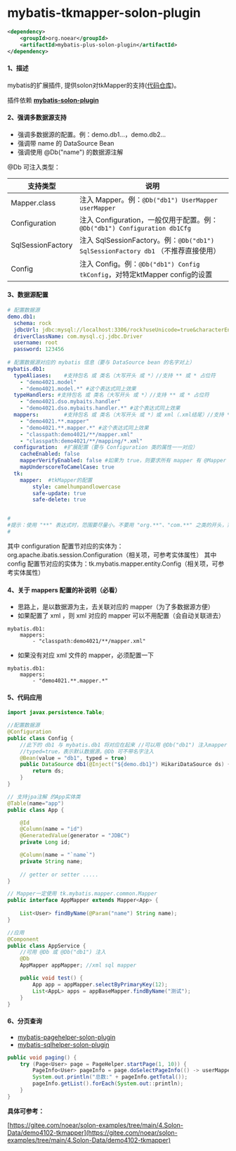 # mybatis-tkmapper-solon-plugin

```xml
<dependency>
    <groupId>org.noear</groupId>
    <artifactId>mybatis-plus-solon-plugin</artifactId>
</dependency>
```
#### 1、描述

mybatis的扩展插件, 提供solon对tkMapper的支持([代码仓库](https://github.com/abel533/Mapper))。

插件依赖 [**mybatis-solon-plugin**](/article/20)

#### 2、强调多数据源支持

* 强调多数据源的配置。例：demo.db1...，demo.db2...
* 强调带 name 的 DataSource Bean
* 强调使用 @Db("name") 的数据源注解

@Db 可注入类型：

| 支持类型              | 说明                                                                  | 
|-------------------|---------------------------------------------------------------------| 
| Mapper.class      | 注入 Mapper。例：`@Db("db1") UserMapper userMapper`                      | 
| Configuration     | 注入 Configuration，一般仅用于配置。例：`@Db("db1") Configuration db1Cfg`        | 
| SqlSessionFactory | 注入 SqlSessionFactory。例：`@Db("db1") SqlSessionFactory db1` （不推荐直接使用） | 
| Config            | 注入 Config。例：`@Db("db1") Config tkConfig`，对特定ktMapper config的设置      | 

#### 3、数据源配置

```yml
# 配置数据源
demo.db1:
  schema: rock
  jdbcUrl: jdbc:mysql://localhost:3306/rock?useUnicode=true&characterEncoding=utf8&autoReconnect=true&rewriteBatchedStatements=true
  driverClassName: com.mysql.cj.jdbc.Driver
  username: root
  password: 123456
  
# 配置数据源对应的 mybatis 信息（要与 DataSource bean 的名字对上）
mybatis.db1:
  typeAliases:    #支持包名 或 类名（大写开头 或 *）//支持 ** 或 * 占位符
    - "demo4021.model"
    - "demo4021.model.*" #这个表达式同上效果
  typeHandlers: #支持包名 或 类名（大写开头 或 *）//支持 ** 或 * 占位符
    - "demo4021.dso.mybaits.handler"
    - "demo4021.dso.mybaits.handler.*" #这个表达式同上效果
  mappers:        #支持包名 或 类名（大写开头 或 *）或 xml（.xml结尾）//支持 ** 或 * 占位符
    - "demo4021.**.mapper"
    - "demo4021.**.mapper.*" #这个表达式同上效果
    - "classpath:demo4021/**/mapper.xml"
    - "classpath:demo4021/**/mapping/*.xml"
  configuration:  #扩展配置（要与 Configuration 类的属性一一对应）
    cacheEnabled: false
    mapperVerifyEnabled: false #如果为 true，则要求所有 mapper 有 @Mapper 主解
    mapUnderscoreToCamelCase: true
  tk:
    mapper:  #tkMapper的配置
        style: camelhumpandlowercase
        safe-update: true
        safe-delete: true


#
#提示：使用 "**" 表达式时，范围要尽量小。不要用 "org.**"、"com.**" 之类的开头，范围太大了，会影响启动速度。
#
```

其中 configuration 配置节对应的实体为：org.apache.ibatis.session.Configuration（相关项，可参考实体属性）
其中 config 配置节对应的实体为：tk.mybatis.mapper.entity.Config（相关项，可参考实体属性）

#### 4、关于 mappers 配置的补说明（必看）

* 思路上，是以数据源为主，去关联对应的 mapper（为了多数据源方便）
* 如果配置了 xml ，则 xml 对应的 mapper 可以不用配置（会自动关联进去）

```
mybatis.db1:
    mappers: 
        - "classpath:demo4021/**/mapper.xml"
```

* 如果没有对应 xml 文件的 mapper，必须配置一下

```
mybatis.db1:
    mappers: 
        - "demo4021.**.mapper.*"
```

#### 5、代码应用

```java
import javax.persistence.Table;

//配置数据源
@Configuration
public class Config {
    //此下的 db1 与 mybatis.db1 将对应在起来 //可以用 @Db("db1") 注入mapper
    //typed=true，表示默认数据源。@Db 可不带名字注入 
    @Bean(value = "db1", typed = true)
    public DataSource db1(@Inject("${demo.db1}") HikariDataSource ds) {
        return ds;
    }
}

// 支持jpa注解 的App实体类
@Table(name="app")
public class App {

    @Id
    @Column(name = "id")
    @GeneratedValue(generator = "JDBC")
    private Long id;

    @Column(name = "`name`")
    private String name;
    
    // getter or setter .....
}

// Mapper一定使用 tk.mybatis.mapper.common.Mapper
public interface AppMapper extends Mapper<App> {
    
    List<User> findByName(@Param("name") String name);
}

//应用
@Component
public class AppService {
    //可用 @Db 或 @Db("db1") 注入
    @Db
    AppMapper appMapper; //xml sql mapper

    public void test() {
        App app = appMapper.selectByPrimaryKey(12);
        List<AppL> apps = appBaseMapper.findByName("测试");
    }
}
```

#### 6、分页查询

* [mybatis-pagehelper-solon-plugin](/article/220)
* [mybatis-sqlhelper-solon-plugin](/article/221)

```java
public void paging() {
    try (Page<User> page = PageHelper.startPage(1, 10)) {
        PageInfo<User> pageInfo = page.doSelectPageInfo(() -> userMapper.selectAll());
        System.out.println("总数:" + pageInfo.getTotal());
        pageInfo.getList().forEach(System.out::println);
    }
}
```
**具体可参考：**

[https://gitee.com/noear/solon-examples/tree/main/4.Solon-Data/demo4102-tkmapper](https://gitee.com/noear/solon-examples/tree/main/4.Solon-Data/demo4102-tkmapper)